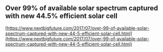 ## Over 99% of available solar spectrum captured with new 44.5% efficient solar cell
  
  [https://www.nextbigfuture.com/2017/07/over-99-of-available-solar-spectrum-captured-with-new-44-5-efficient-solar-cell.html](https://www.nextbigfuture.com/2017/07/over-99-of-available-solar-spectrum-captured-with-new-44-5-efficient-solar-cell.html)